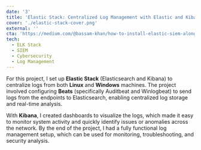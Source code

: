 ```yaml
---
date: '3'
title: 'Elastic Stack: Centralized Log Management with Elastic and Kibana'
cover: './elastic-stack-cover.png'
external: ''
cta: 'https://medium.com/@bassam-khan/how-to-install-elastic-siem-along-with-auditbeat-6ff3220273a7'
tech:
  - ELK Stack
  - SIEM
  - Cybersecurity
  - Log Management
---
```


For this project, I set up **Elastic Stack** (Elasticsearch and Kibana) to centralize logs from both **Linux** and **Windows** machines. The project involved configuring **Beats** (specifically Auditbeat and Winlogbeat) to send logs from the endpoints to Elasticsearch, enabling centralized log storage and real-time analysis.

With **Kibana**, I created dashboards to visualize the logs, which made it easy to monitor system activity and quickly identify issues or anomalies across the network. By the end of the project, I had a fully functional log management setup, which can be used for monitoring, troubleshooting, and security analysis.

